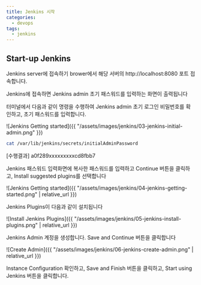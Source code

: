 ```yaml
---
title: Jenkins 시작
categories:
  - devops 
tags:
  - jenkins
---
```


## Start-up Jenkins 
Jenkins server에 접속하기 brower에서 해당 서버의 http://localhost:8080 포트 접속합니다.

Jenkins에 접속하면 Jenkins admin 초기 패스워드를 입력하는 화면이 출력됩니다

터미널에서 다음과 같이 명령을 수행하여 Jenkins  admin 초기 로그인 비밀번호를 확인하고, 초기 패스워드를 입력합니다.

![Jenkins Getting started]({{ "/assets/images/jenkins/03-jenkins-initial-admin.png" }})

```bash
cat /var/lib/jenkins/secrets/initialAdminPassword
```

[수행결과]
a0f289xxxxxxxxxcd8fbb7

Jenkins 패스워드 입력화면에 복사한 패스워드를 입력하고 Continue 버튼을 클릭하고, Install suggested plugins를 선택합니다

![Jenkins Getting started]({{ "/assets/images/jenkins/04-jenkins-getting-started.png" | relative_url }})


Jenkins Plugins이 다음과 같이 설치됩니다

![Install Jenkins Plugins]({{ "/assets/images/jenkins/05-jenkins-install-plugins.png" | relative_url }})

Jenkins Admin 계정을 생성합니다. Save and Continue 버튼을 클릭합니다

![Create Admin]({{ "/assets/images/jenkins/06-jenkins-create-admin.png" | relative_url }})

Instance Configuration 확인하고, Save and Finish 버튼을 클릭하고, Start using Jenkins 버튼을 클릭합니다.
